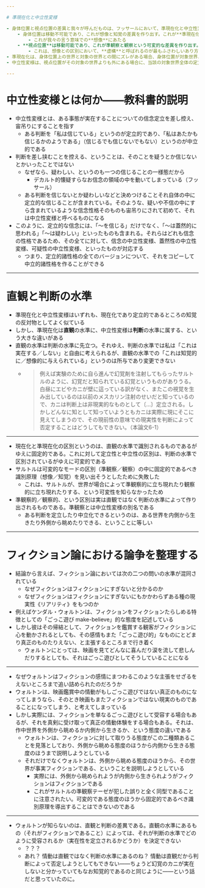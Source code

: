 ```yaml
---

# 準現在化と中立性変様

- 身体位置と視点位置の差異と我々が呼んだものは、フッサールにおいて、準現在化と中立性変様の区別に対応するものである
	- 身体位置は移動不可能であり、これが想像と知覚の差異を作り出す。これが**準現在化**に相当する
		- これが我々の言う意味での**想像**にあたる
	- **視点位置**は移動可能であり、これが準観察と観察という可変的な差異を作り出す。こちらは**中立性変様**に相当する
		- これは、想像との区別において、**虚構**と呼ばれるのが最もふさわしいあり方をしている
- 準現在化は、身体位置上の世界と対象の世界との間にズレがある場合、身体位置が対象世界より外側にある場合に起こる
- 中立性変様は、視点位置がその対象の世界よりも外にある場合に、当該の対象世界全体の定立が宙吊りになるといったことを指す

---
```


# 中立性変様とは何か——教科書的説明

- 中立性変様とは、ある事態が実在することについての信念定立を差し控え、宙吊りにすることを指す
	- ある判断を「私は信じている」というのが定立的であり、「私はあたかも信じるかのようである」（信じるでも信じないでもない）というのが中立的である
- 判断を差し挟むことを控える、ということは、そのことを疑うとか信じないとかいったことではない
	- なぜなら、疑わしい、というのも一つの信じることの一様態だから
		- デカルト的懐疑すらなお信念の領域の中を動いてしまっている（フッサール）
	- ある判断を信じないとか疑わしいなどと決めつけることそれ自体の中に定立的な信じることが含まれている。そのような、疑いや不信の中にすら含まれているような信念性格そのものも宙吊りにされて初めて、それは中立性変様と呼べるものになる
- このように、定立的な信念には、「〜を信じる」だけでなく、「〜は蓋然的に思われる」「〜は疑わしい」といったものも含まれる。それらはどれも信念の性格であるため、その全てに対して、信念の中立性変様、蓋然性の中立性変様、可疑性の中立性変様、といったものが対応する
	- つまり、定立的諸性格の全てのバージョンについて、それをコピーして中立的諸性格を作ることができる

---

# 直観と判断の水準

- 準現在化と中立性変様はいずれも、現在化であり定立的であるところの知覚の反対物としてよく似ている
- しかし、準現在化は**直観**の水準に、中立性変様は**判断**の水準に属する、という大きな違いがある
- 直観の水準は判断の水準に先立つ。それゆえ、判断の水準では私は「これは実在する／しない」と自由に考えられるが、直観の水準での「これは知覚的に／想像的に与えられている」というのは所与であり変更できない
	- > 例えば実験のために自ら進んで幻覚剤を注射してもらったサルトルのように、幻覚だと知られている幻覚というものがありうる。白昼にエビやカニが壁に這っている訳がなく、またこの視覚を生み出しているのは以前のメスカリン注射のせいだと知っているので、カニは判断上は非現実的なものとして〔…〕定立される。しかしどんなに知として知っていようともカニは実際に現にそこに見えてしまうので、その現前性の意味での現実性を判断によって否定することはどうしてもできない。（本論文6-1）

---

- 現在化と準現在化の区別というのは、直観の水準で識別されるものであるがゆえに固定的である。これに対して定立性と中立性の区別は、判断の水準で区別されているがゆえに可変的である
- サルトルは可変的なモードの区別（準観察／観察）の中に固定的であるべき識別原理（想像／知覚）を見い出そうとしたために失敗した
	- これは、サルトルが、世界が場合によって準観察的に立ち現れたり観察的に立ち現れたりする、という可変性を知らなかったため
- 準観察的／観察的、という区別は実は直観ではなく判断の水準によって作り出されるものである。準観察とは中立性変様の別名である
	- ある判断を定立したり中立化できるというのは、ある世界を内側から生きたり外側から眺めたりできる、ということに等しい

---

# フィクション論における論争を整理する

- 結論から言えば、フィクション論においては次の二つの問いの水準が混同されている
	- なぜフィクションはフィクションにすぎないと分かるのか
	- なぜフィクションはフィクションにすぎないにもかかわらずある種の現実性《リアリティ》をもつのか
- 例えばケンダル・ウォルトンは、フィクションをフィクションたらしめる特徴としての「ごっこ遊び make-believe」的な態度を記述している
- しかし彼はその帰結として、フィクションを鑑賞する観客がフィクションに心を動かされるとしても、その感情もまた「ごっこ遊び的」なものにとどまり真正のものたりえない、と主張するところまで行き着く
	- ウォルトンにとっては、映画を見てどんなに喜んだり涙を流して悲しんだりするとしても、それはごっこ遊びとしてそうしていることになる


---

- なぜウォルトンはフィクションの感情にまつわるこのような主張をせざるをえないところまで追い詰められたのだろうか
- ウォルトンは、映画鑑賞中の情動がもしごっこ遊びではない真正のものになってしまうなら、そのとき映画もまたフィクションではない現実のものであることになってしまう、と考えてしまっている
- しかし実際には、フィクションを単なるごっこ遊びとして受容する場合もあるが、それを真剣に受け取って真正の情動体験をする場合もある。それは、作中世界を外側から眺めるか内側から生きるか、という態度の違いである
	- ウォルトンは、フィクションに対して取りうる態度がこの二種類あることを見落としており、外側から眺める態度のほうから内側から生きる態度のほうまで説明しようとしている
	- それだけでなくウォルトンは、外側から眺める態度のほうから、その世界が事実フィクションである、ということを説明しようとしている
		- 実際には、外側から眺められようが内側から生きられようがフィクションはフィクションである
		- これがサルトルの準観察テーゼが犯した誤りと全く同型であることに注意されたい。可変的である態度のほうから固定的であるべき識別原理を導出することはできないのである

---

- ウォルトンが知らないのは、直観と判断の差異である。直観の水準にあるもの（それがフィクションであること）によっては、それが判断の水準でどのように受容されるか（実在性を定立されるかどうか）を決定できない
	- ？？？
	- あれ？ 情動は直観ではなく判断の水準にあるのね？ 情動は直観だから判断によって否定しようとしてもできない——ちょうど幻覚のカニが実在しないと分かっていてもなお知覚的であるのと同じように——という話だと思っていたのに。
